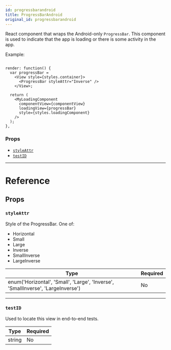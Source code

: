 ```yaml
---
id: progressbarandroid
title: ProgressBarAndroid
original_id: progressbarandroid
---
```


React component that wraps the Android-only `ProgressBar`. This component is used to indicate that the app is loading or there is some activity in the app.

Example:

```

render: function() {
  var progressBar =
    <View style={styles.container}>
      <ProgressBar styleAttr="Inverse" />
    </View>;

  return (
    <MyLoadingComponent
      componentView={componentView}
      loadingView={progressBar}
      style={styles.loadingComponent}
    />
  );
},

```

### Props

- [`styleAttr`](progressbarandroid.md#styleattr)
- [`testID`](progressbarandroid.md#testid)

---

# Reference

## Props

### `styleAttr`

Style of the ProgressBar. One of:

- Horizontal
- Small
- Large
- Inverse
- SmallInverse
- LargeInverse

| Type                                                                            | Required |
| ------------------------------------------------------------------------------- | -------- |
| enum('Horizontal', 'Small', 'Large', 'Inverse', 'SmallInverse', 'LargeInverse') | No       |

---

### `testID`

Used to locate this view in end-to-end tests.

| Type   | Required |
| ------ | -------- |
| string | No       |
